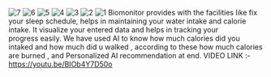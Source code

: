 ![7](https://github.com/user-attachments/assets/233b9901-1ff6-464b-a2b8-747efe1afd35)
![6](https://github.com/user-attachments/assets/f5000873-c28c-4823-a297-57c06ef9bded)
![5](https://github.com/user-attachments/assets/b9a142a5-5084-4e97-ba40-032225d82b03)
![4](https://github.com/user-attachments/assets/269ca498-a688-4005-addc-66dd518d6921)
![3](https://github.com/user-attachments/assets/88fd7910-4c43-46e7-8312-9f2f287321c8)
![2](https://github.com/user-attachments/assets/3c633149-0b87-4c01-82fe-44dc43d4075f)
![1](https://github.com/user-attachments/assets/ee6ec439-2809-4d95-bbbb-02bef319d0d9)
Biomonitor provides with the facilities like fix your
sleep schedule, helps in maintaining your water
intake and calorie intake.
It visualize your entered data and helps in
tracking your progress easily.
We have used AI to know how much calories did you intaked and how much did u walked , according to these how much calories are burned , and Personalized AI recommendation at end.
VIDEO LINK :- https://youtu.be/BIOb4Y7D50o
